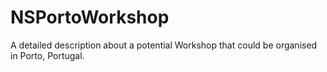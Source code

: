 NSPortoWorkshop
===============

A detailed description about a potential Workshop that could be organised in Porto, Portugal. 
